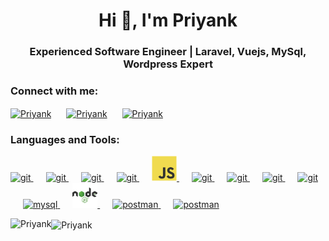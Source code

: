 <h1 align="center">Hi 👋, I'm Priyank</h1>
<h3 align="center">Experienced Software Engineer | Laravel, Vuejs, MySql, Wordpress Expert</h3>

<h3 align="left">Connect with me:</h3>
<p align="left">
<a href="https://www.linkedin.com/in/gohilpriyank/" target="blank"><img align="center" src="https://upload.wikimedia.org/wikipedia/commons/c/ca/LinkedIn_logo_initials.png" alt="Priyank" height="40" width="40" /></a>
<a href="https://x.com/gohilpriyank" style="margin-left: 20px;" target="blank"><img align="center" src="https://upload.wikimedia.org/wikipedia/commons/5/53/X_logo_2023_original.svg" alt="Priyank" height="40" width="40" /></a>
<a href="https://stackoverflow.com/users/3559070/priyank" style="margin-left: 20px;" target="blank"><img align="center" src="https://stackoverflow.design/assets/img/logos/so/logo-stackoverflow.svg" alt="Priyank" height="40" /></a>
</p>

<h3 align="left">Languages and Tools:</h3>
<p align="left">
<a href="https://www.php.net/" target="_blank" rel="noreferrer"> <img src="https://www.php.net/images/logos/new-php-logo.svg" alt="git" height="40"/> </a> 
<a href="https://laravel.com/" target="_blank" style="margin-left: 20px;" rel="noreferrer"> <img src="https://upload.wikimedia.org/wikipedia/commons/9/9a/Laravel.svg" alt="git" width="40" height="40"/> </a> 
<a href="https://vuejs.org/" target="_blank" style="margin-left: 20px;" rel="noreferrer"> <img src="https://upload.wikimedia.org/wikipedia/commons/9/95/Vue.js_Logo_2.svg" alt="git" width="40" height="40"/> </a> 
<a href="https://react.dev/" target="_blank" style="margin-left: 20px;" rel="noreferrer"> <img src="https://upload.wikimedia.org/wikipedia/commons/a/a7/React-icon.svg" alt="git" width="40" height="40"/> </a> 
<a href="https://developer.mozilla.org/en-US/docs/Web/JavaScript" style="margin-left: 20px;" target="_blank" rel="noreferrer"> <img src="https://raw.githubusercontent.com/devicons/devicon/master/icons/javascript/javascript-original.svg" alt="javascript" width="40" height="40"/> </a>
<a href="https://www.typescriptlang.org/" target="_blank" style="margin-left: 20px;" rel="noreferrer"> <img src="https://upload.wikimedia.org/wikipedia/commons/4/4c/Typescript_logo_2020.svg" alt="git" width="40" height="40"/> </a> 
<a href="https://wordpress.org/" target="_blank" style="margin-left: 20px;" rel="noreferrer"> <img src="https://upload.wikimedia.org/wikipedia/commons/9/98/WordPress_blue_logo.svg" alt="git" width="40" height="40"/> </a> 
<a href="https://codeigniter.com/" target="_blank" style="margin-left: 20px;" rel="noreferrer"> <img src="https://codeigniter.com/assets/icons/44521256.png" alt="git" width="50"/> </a> 
<a href="https://git-scm.com/" target="_blank" style="margin-left: 20px;" rel="noreferrer"> <img src="https://www.vectorlogo.zone/logos/git-scm/git-scm-icon.svg" alt="git" width="40" height="40"/> </a>  
<a href="https://www.mysql.com/" style="margin-left: 20px;" target="_blank" rel="noreferrer"> <img src="https://www.mysql.com/common/logos/logo-mysql-170x115.png" alt="mysql" height="40"/> </a>
<a href="https://nodejs.org" style="margin-left: 20px;" target="_blank" rel="noreferrer"> <img src="https://raw.githubusercontent.com/devicons/devicon/master/icons/nodejs/nodejs-original-wordmark.svg" alt="nodejs" width="40"/> </a> 
<a href="https://www.jetbrains.com/" style="margin-left: 20px;" target="_blank" rel="noreferrer"> <img src="https://upload.wikimedia.org/wikipedia/en/0/08/JetBrains_beam_logo.svg" alt="postman" width="40" height="40"/> </a> 
<a href="https://postman.com" style="margin-left: 20px;" target="_blank" rel="noreferrer"> <img src="https://www.vectorlogo.zone/logos/getpostman/getpostman-icon.svg" alt="postman" width="40" height="40"/> </a> 
</p>

<p><img align="left" src="https://github-readme-stats.vercel.app/api/top-langs?username=priyank57&show_icons=true&locale=en&layout=compact" alt="Priyank" /></p>
<p><img align="center" src="https://github-readme-streak-stats.herokuapp.com/?user=priyank57&" alt="Priyank" /></p>
